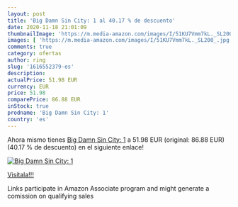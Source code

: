 ```yaml
---
layout: post
title: 'Big Damn Sin City: 1 al 40.17 % de descuento'
date: 2020-11-18 21:01:09
thumbnailImage: 'https://m.media-amazon.com/images/I/51KU7Vmm7kL._SL200_.jpg'
images: [ 'https://m.media-amazon.com/images/I/51KU7Vmm7kL._SL200_.jpg' ]
comments: true
category: ofertas
author: ring
slug: '1616552379-es'
description:
actualPrice: 51.98 EUR
currency: EUR
price: 51.98
comparePrice: 86.88 EUR
inStock: true
prodname: 'Big Damn Sin City: 1'
country: 'es'
---
```


Ahora mismo tienes [Big Damn Sin City: 1](https://www.amazon.es/dp/1616552379/?tag=tolees-21) a 51.98 EUR (original: 86.88 EUR) (40.17 %  de descuento) en el siguiente enlace!

[![Big Damn Sin City: 1](https://m.media-amazon.com/images/I/51KU7Vmm7kL._SL200_.jpg)](https://www.amazon.es/dp/1616552379/?tag=tolees-21)

[Visítala!!!](https://www.amazon.es/dp/1616552379/?tag=tolees-21)

Links participate in Amazon Associate program and might generate a comission on qualifying sales
